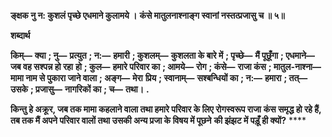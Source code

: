 **ङ्क्षक नु न: कुशलं पृच्छे एधमाने कुलामये ।** **कंसे मातुलनाश्नाङ्ग स्वानां नस्तत्प्रजासु च ॥ ५॥** 

**शब्दार्थ** 

**किम्—** **क्या** **; नु—** **प्रत्युत** **; न:—** **हमारी** **; कुशलम्—** **कुशलता के बारे में** **; पृच्छे—** **मैं पूछूँगा** **; एधमाने—** **जब वह सश्पन्न हो रहा** **हो** **; कुल—** **हमारे परिवार का** **; आमये—** **रोग** **; कंसे—** **राजा कंस** **; मातुल-नाश्ना—** **मामा नाम से पुकारा जाने वाला** **; अङ्ग—** **मेरा** **प्रिय** **; स्वानाम्—** **सश्बन्धियों का** **; न:—** **हमारा** **; तत्—** **उसके** **; प्रजासु—** **नागरिकों का** **; च—** **तथा।** **.** 

**किन्तु हे अक्रूर, जब तक मामा कहलाने वाला तथा हमारे परिवार के लिए रोगस्वरूप राजा** **कंस समृद्ध हो रहे हैं, तब तक मैं अपने परिवार वालों तथा उसकी अन्य प्रजा के विषय में पूछने** **की झंझट में पड़ूँ ही क्यों?** **** 